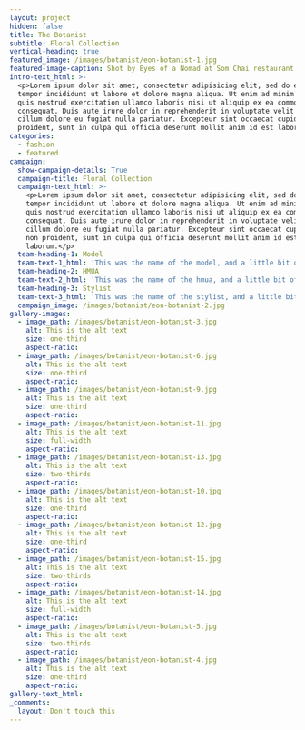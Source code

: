 ```yaml
---
layout: project
hidden: false
title: The Botanist
subtitle: Floral Collection
vertical-heading: true
featured_image: /images/botanist/eon-botanist-1.jpg
featured-image-caption: Shot by Eyes of a Nomad at Som Chai restaurant
intro-text_html: >-
  <p>Lorem ipsum dolor sit amet, consectetur adipisicing elit, sed do eiusmod
  tempor incididunt ut labore et dolore magna aliqua. Ut enim ad minim veniam,
  quis nostrud exercitation ullamco laboris nisi ut aliquip ex ea commodo
  consequat. Duis aute irure dolor in reprehenderit in voluptate velit esse
  cillum dolore eu fugiat nulla pariatur. Excepteur sint occaecat cupidatat non
  proident, sunt in culpa qui officia deserunt mollit anim id est laborum.</p>
categories:
  - fashion
  - featured
campaign:
  show-campaign-details: True
  campaign-title: Floral Collection
  campaign-text_html: >-
    <p>Lorem ipsum dolor sit amet, consectetur adipisicing elit, sed do eiusmod
    tempor incididunt ut labore et dolore magna aliqua. Ut enim ad minim veniam,
    quis nostrud exercitation ullamco laboris nisi ut aliquip ex ea commodo
    consequat. Duis aute irure dolor in reprehenderit in voluptate velit esse
    cillum dolore eu fugiat nulla pariatur. Excepteur sint occaecat cupidatat
    non proident, sunt in culpa qui officia deserunt mollit anim id est
    laborum.</p>
  team-heading-1: Model
  team-text-1_html: 'This was the name of the model, and a little bit of a blurb about her.'
  team-heading-2: HMUA
  team-text-2_html: 'This was the name of the hmua, and a little bit of a blurb about her.'
  team-heading-3: Stylist
  team-text-3_html: 'This was the name of the stylist, and a little bit of a blurb about her.'
  campaign_image: /images/botanist/eon-botanist-2.jpg
gallery-images:
  - image_path: /images/botanist/eon-botanist-3.jpg
    alt: This is the alt text
    size: one-third
    aspect-ratio:
  - image_path: /images/botanist/eon-botanist-6.jpg
    alt: This is the alt text
    size: one-third
    aspect-ratio:
  - image_path: /images/botanist/eon-botanist-9.jpg
    alt: This is the alt text
    size: one-third
    aspect-ratio:
  - image_path: /images/botanist/eon-botanist-11.jpg
    alt: This is the alt text
    size: full-width
    aspect-ratio:
  - image_path: /images/botanist/eon-botanist-13.jpg
    alt: This is the alt text
    size: two-thirds
    aspect-ratio:
  - image_path: /images/botanist/eon-botanist-10.jpg
    alt: This is the alt text
    size: one-third
    aspect-ratio:
  - image_path: /images/botanist/eon-botanist-12.jpg
    alt: This is the alt text
    size: one-third
    aspect-ratio:
  - image_path: /images/botanist/eon-botanist-15.jpg
    alt: This is the alt text
    size: two-thirds
    aspect-ratio:
  - image_path: /images/botanist/eon-botanist-14.jpg
    alt: This is the alt text
    size: full-width
    aspect-ratio:
  - image_path: /images/botanist/eon-botanist-5.jpg
    alt: This is the alt text
    size: two-thirds
    aspect-ratio:
  - image_path: /images/botanist/eon-botanist-4.jpg
    alt: This is the alt text
    size: one-third
    aspect-ratio:
gallery-text_html:
_comments:
  layout: Don't touch this
---
```

